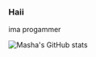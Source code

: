 ### Haii

ima progammer

![Masha's GitHub stats](https://github-readme-stats.vercel.app/api?username=mashacore&show_icons=true&theme=tokyonight)

